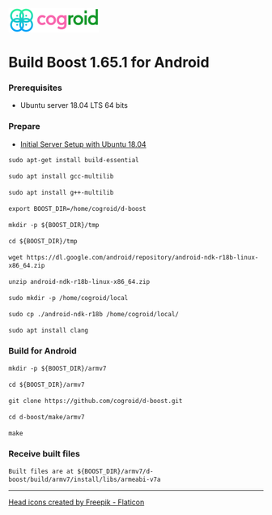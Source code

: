 [![cogroid.com](https://github.com/cogroid/resources/raw/main/images/banner/cogroid-48.png)](https://cogroid.com)

# Build Boost 1.65.1 for Android

### Prerequisites

* Ubuntu server 18.04 LTS 64 bits

### Prepare

* [Initial Server Setup with Ubuntu 18.04](https://www.digitalocean.com/community/tutorials/initial-server-setup-with-ubuntu-18-04)

```
sudo apt-get install build-essential

sudo apt install gcc-multilib

sudo apt install g++-multilib

export BOOST_DIR=/home/cogroid/d-boost

mkdir -p ${BOOST_DIR}/tmp

cd ${BOOST_DIR}/tmp

wget https://dl.google.com/android/repository/android-ndk-r18b-linux-x86_64.zip

unzip android-ndk-r18b-linux-x86_64.zip

sudo mkdir -p /home/cogroid/local

sudo cp ./android-ndk-r18b /home/cogroid/local/

sudo apt install clang
```

### Build for Android

```
mkdir -p ${BOOST_DIR}/armv7

cd ${BOOST_DIR}/armv7

git clone https://github.com/cogroid/d-boost.git

cd d-boost/make/armv7

make
```

### Receive built files

```
Built files are at ${BOOST_DIR}/armv7/d-boost/build/armv7/install/libs/armeabi-v7a

```

---
[Head icons created by Freepik - Flaticon](https://www.flaticon.com/free-icons/head)
